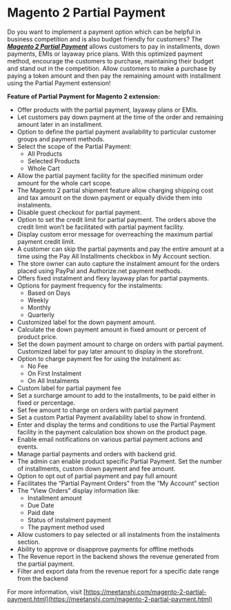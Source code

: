 # Magento 2 Partial Payment

Do you want to implement a payment option which can be helpful in business competition
and is also budget friendly for customers? The [***Magento 2 Partial Payment***](https://meetanshi.com/magento-2-partial-payment.html) allows customers
to pay in installments, down payments, EMIs or layaway price plans.
With this optimized payment method, encourage the customers to purchase, maintaining their
budget and stand out in the competition.
Allow customers to make a purchase by paying a token amount and then pay the remaining
amount with installment using the Partial Payment extension!

**Feature of Partial Payment for Magento 2 extension:**
* Offer products with the partial payment, layaway plans or EMIs.
* Let customers pay down payment at the time of the order and remaining amount later in an
installment.
* Option to define the partial payment availability to particular customer groups and payment
methods.
* Select the scope of the Partial Payment:
	* All Products
	* Selected Products
	* Whole Cart
* Allow the partial payment facility for the specified minimum order amount for the whole cart
scope.
* The Magento 2 partial shipment feature allow charging shipping cost and tax amount on the
down payment or equally divide them into instalments.
* Disable guest checkout for partial payment.
* Option to set the credit limit for partial payment. The orders above the credit limit won’t be
facilitated with partial payment facility.
* Display custom error message for overreaching the maximum partial payment credit limit.
* A customer can skip the partial payments and pay the entire amount at a time using the Pay
All Installments checkbox in My Account section.
* The store owner can auto capture the instalment amount for the orders placed using PayPal
and Authorize.net payment methods.
* Offers fixed instalment and flexy layaway plan for partial payments.
* Options for payment frequency for the instalments:
	* Based on Days
	* Weekly
	* Monthly
	* Quarterly
* Customized label for the down payment amount.
* Calculate the down payment amount in fixed amount or percent of product price.
* Set the down payment amount to charge on orders with partial payment. Customized label
for pay later amount to display in the storefront.
* Option to charge payment fee for using the instalment as:
	* No Fee
	* On First Instalment
	* On All Instalments
* Custom label for partial payment fee
* Set a surcharge amount to add to the installments, to be paid either in fixed or percentage.
* Set fee amount to charge on orders with partial payment
* Set a custom Partial Payment availability label to show in frontend.
* Enter and display the terms and conditions to use the Partial Payment facility in the payment
calculation box shown on the product page.
* Enable email notifications on various partial payment actions and events.
* Manage partial payments and orders with backend grid.
* The admin can enable product specific Partial Payment. Set the number of installments,
custom down payment and fee amount.
* Option to opt out of partial payment and pay full amount
* Facilitates the “Partial Payment Orders” from the “My Account” section
* The “View Orders” display information like:
	* Installment amount
	* Due Date
	* Paid date
	* Status of instalment payment
	* The payment method used
* Allow customers to pay selected or all instalments from the instalments section.
* Ability to approve or disapprove payments for offline methods
* The Revenue report in the backend shows the revenue generated from the partial payment.
* Filter and export data from the revenue report for a specific date range from the backend

For more information, visit [https://meetanshi.com/magento-2-partial-payment.html](https://meetanshi.com/magento-2-partial-payment.html)
 
